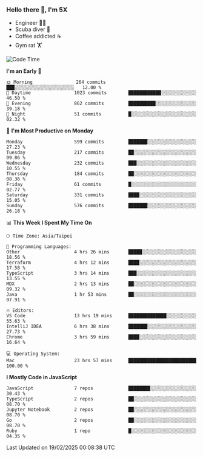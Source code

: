 ### Hello there 👋, I'm 5X

* Engineer 👨‍💻
* Scuba diver 🤿
* Coffee addicted ☕️
* Gym rat 🏋️

<!--START_SECTION:waka-->
![Code Time](http://img.shields.io/badge/Code%20Time-1%2C439%20hrs%2047%20mins-blue)

**I'm an Early 🐤** 

```text
🌞 Morning                264 commits         ███░░░░░░░░░░░░░░░░░░░░░░   12.00 % 
🌆 Daytime                1023 commits        ████████████░░░░░░░░░░░░░   46.50 % 
🌃 Evening                862 commits         ██████████░░░░░░░░░░░░░░░   39.18 % 
🌙 Night                  51 commits          █░░░░░░░░░░░░░░░░░░░░░░░░   02.32 % 
```
📅 **I'm Most Productive on Monday** 

```text
Monday                   599 commits         ███████░░░░░░░░░░░░░░░░░░   27.23 % 
Tuesday                  217 commits         ██░░░░░░░░░░░░░░░░░░░░░░░   09.86 % 
Wednesday                232 commits         ███░░░░░░░░░░░░░░░░░░░░░░   10.55 % 
Thursday                 184 commits         ██░░░░░░░░░░░░░░░░░░░░░░░   08.36 % 
Friday                   61 commits          █░░░░░░░░░░░░░░░░░░░░░░░░   02.77 % 
Saturday                 331 commits         ████░░░░░░░░░░░░░░░░░░░░░   15.05 % 
Sunday                   576 commits         ███████░░░░░░░░░░░░░░░░░░   26.18 % 
```


📊 **This Week I Spent My Time On** 

```text
🕑︎ Time Zone: Asia/Taipei

💬 Programming Languages: 
Other                    4 hrs 26 mins       █████░░░░░░░░░░░░░░░░░░░░   18.56 % 
Terraform                4 hrs 12 mins       ████░░░░░░░░░░░░░░░░░░░░░   17.58 % 
TypeScript               3 hrs 14 mins       ███░░░░░░░░░░░░░░░░░░░░░░   13.55 % 
MDX                      2 hrs 13 mins       ██░░░░░░░░░░░░░░░░░░░░░░░   09.32 % 
Java                     1 hr 53 mins        ██░░░░░░░░░░░░░░░░░░░░░░░   07.91 % 

🔥 Editors: 
VS Code                  13 hrs 19 mins      ██████████████░░░░░░░░░░░   55.63 % 
IntelliJ IDEA            6 hrs 38 mins       ███████░░░░░░░░░░░░░░░░░░   27.73 % 
Chrome                   3 hrs 59 mins       ████░░░░░░░░░░░░░░░░░░░░░   16.64 % 

💻 Operating System: 
Mac                      23 hrs 57 mins      █████████████████████████   100.00 % 
```

**I Mostly Code in JavaScript** 

```text
JavaScript               7 repos             ████████░░░░░░░░░░░░░░░░░   30.43 % 
TypeScript               2 repos             ██░░░░░░░░░░░░░░░░░░░░░░░   08.70 % 
Jupyter Notebook         2 repos             ██░░░░░░░░░░░░░░░░░░░░░░░   08.70 % 
Go                       2 repos             ██░░░░░░░░░░░░░░░░░░░░░░░   08.70 % 
Ruby                     1 repo              █░░░░░░░░░░░░░░░░░░░░░░░░   04.35 % 
```




 Last Updated on 19/02/2025 00:08:38 UTC
<!--END_SECTION:waka-->
